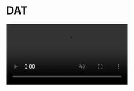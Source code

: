 # DAT
<video width= "320" hight="240" controls loop="" muted = "" autoplay="">
  <source src="https://github.com/sharifinjf/DAT/raw/refs/heads/main/docs/demo.mp4">
</video>
